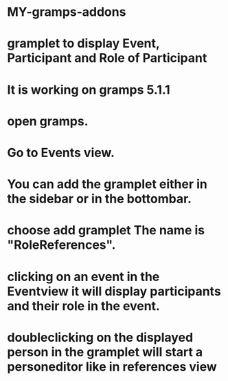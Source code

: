 # MY-gramps-addons
# gramplet to display Event, Participant and Role of Participant
#
# It is working on gramps 5.1.1
# open gramps.
# Go to Events view.
# You can add the gramplet either in the sidebar or in the bottombar. 
# choose add gramplet The name is "RoleReferences".
# clicking on an event in the Eventview it will display participants and their role in the event.
# doubleclicking on the displayed person in the gramplet will start a personeditor like in references view 
